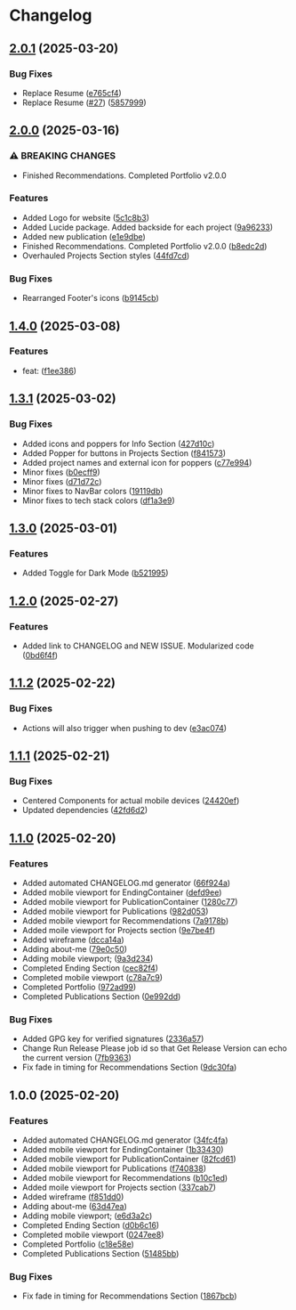 # Changelog

## [2.0.1](https://github.com/MarkNghiem/portfolio/compare/v2.0.0...v2.0.1) (2025-03-20)


### Bug Fixes

* Replace Resume ([e765cf4](https://github.com/MarkNghiem/portfolio/commit/e765cf41a5c46c952665299127748851126ad9c7))
* Replace Resume ([#27](https://github.com/MarkNghiem/portfolio/issues/27)) ([5857999](https://github.com/MarkNghiem/portfolio/commit/58579998d5547ede91f71f80a4189ab2ea1038fe))

## [2.0.0](https://github.com/MarkNghiem/portfolio/compare/v1.4.0...v2.0.0) (2025-03-16)


### ⚠ BREAKING CHANGES

* Finished Recommendations. Completed Portfolio v2.0.0

### Features

* Added Logo for website ([5c1c8b3](https://github.com/MarkNghiem/portfolio/commit/5c1c8b304adfa58f175194403ae6d6801a328b52))
* Added Lucide package. Added backside for each project ([9a96233](https://github.com/MarkNghiem/portfolio/commit/9a962330f7f38986d47c7e6b4010fcb5267739d3))
* Added new publication ([e1e9dbe](https://github.com/MarkNghiem/portfolio/commit/e1e9dbe02cf9400de6b112c82564d3e2188a481b))
* Finished Recommendations. Completed Portfolio v2.0.0 ([b8edc2d](https://github.com/MarkNghiem/portfolio/commit/b8edc2d0fe634f73ec4f042da3ed9fbd93c8be42))
* Overhauled Projects Section styles ([44fd7cd](https://github.com/MarkNghiem/portfolio/commit/44fd7cd09ff2289abd818275dd40f0899f2fea1b))


### Bug Fixes

* Rearranged Footer's icons ([b9145cb](https://github.com/MarkNghiem/portfolio/commit/b9145cb0873bba8af6413f7183caae90a58869ce))

## [1.4.0](https://github.com/MarkNghiem/portfolio/compare/v1.3.1...v1.4.0) (2025-03-08)


### Features

* feat:  ([f1ee386](https://github.com/MarkNghiem/portfolio/commit/f1ee386e84b5d3758e547d95b6c0d4254f16d7bf))

## [1.3.1](https://github.com/MarkNghiem/portfolio/compare/v1.3.0...v1.3.1) (2025-03-02)


### Bug Fixes

* Added icons and poppers for Info Section ([427d10c](https://github.com/MarkNghiem/portfolio/commit/427d10cc6c2c0c5eede5ec9f011ed737d7b5fb45))
* Added Popper for buttons in Projects Section ([f841573](https://github.com/MarkNghiem/portfolio/commit/f841573e4d8ced5d74ab51b8034a0bfb7e247287))
* Added project names and external icon for poppers ([c77e994](https://github.com/MarkNghiem/portfolio/commit/c77e99476893a1da1f5dcde90f44035eeb1dd9c5))
* Minor fixes ([b0ecff9](https://github.com/MarkNghiem/portfolio/commit/b0ecff98536a9d1ceaf52c99607cc6319801c32b))
* Minor fixes ([d71d72c](https://github.com/MarkNghiem/portfolio/commit/d71d72cd5eec9da6d2e1cb426b22348070dbd3a1))
* Minor fixes to NavBar colors ([19119db](https://github.com/MarkNghiem/portfolio/commit/19119db96f95fedb0bb22fde0489cd3a034ea6cb))
* Minor fixes to tech stack colors ([df1a3e9](https://github.com/MarkNghiem/portfolio/commit/df1a3e9a0afbe688c107d22e5092fb2697a87cdc))

## [1.3.0](https://github.com/MarkNghiem/portfolio/compare/v1.2.0...v1.3.0) (2025-03-01)


### Features

* Added Toggle for Dark Mode ([b521995](https://github.com/MarkNghiem/portfolio/commit/b521995d1605d95cac399c7c9ed74d46de4ba4cb))

## [1.2.0](https://github.com/MarkNghiem/portfolio/compare/v1.1.2...v1.2.0) (2025-02-27)


### Features

* Added link to CHANGELOG and NEW ISSUE. Modularized code ([0bd6f4f](https://github.com/MarkNghiem/portfolio/commit/0bd6f4f81af70167e9092b5f62e3f4de2781069c))

## [1.1.2](https://github.com/MarkNghiem/portfolio/compare/v1.1.1...v1.1.2) (2025-02-22)


### Bug Fixes

* Actions will also trigger when pushing to dev ([e3ac074](https://github.com/MarkNghiem/portfolio/commit/e3ac074f05f1f0d04107579c3e217a67985881b1))

## [1.1.1](https://github.com/MarkNghiem/portfolio/compare/v1.1.0...v1.1.1) (2025-02-21)


### Bug Fixes

* Centered Components for actual mobile devices ([24420ef](https://github.com/MarkNghiem/portfolio/commit/24420ef1d8dee232e08d91de51b1a965f319275b))
* Updated dependencies ([42fd6d2](https://github.com/MarkNghiem/portfolio/commit/42fd6d256e09a7d065fdea15f5f5d22bc2963977))

## [1.1.0](https://github.com/MarkNghiem/portfolio/compare/v1.0.0...v1.1.0) (2025-02-20)


### Features

* Added automated CHANGELOG.md generator ([66f924a](https://github.com/MarkNghiem/portfolio/commit/66f924acdcc15fd2b45946a325b211c78fbd7f6f))
* Added mobile viewport for EndingContainer ([defd9ee](https://github.com/MarkNghiem/portfolio/commit/defd9ee11af42b1416f5ed529838b6bf2f4fc8c2))
* Added mobile viewport for PublicationContainer ([1280c77](https://github.com/MarkNghiem/portfolio/commit/1280c77814723dd7639035daffd1b36b7219aa82))
* Added mobile viewport for Publications ([982d053](https://github.com/MarkNghiem/portfolio/commit/982d053eb1a93e4a470e0dbeaf14f021b94a7579))
* Added mobile viewport for Recommendations ([7a9178b](https://github.com/MarkNghiem/portfolio/commit/7a9178b61f8b8751ff29ce53368e976ca3601c4f))
* Added moile viewport for Projects section ([9e7be4f](https://github.com/MarkNghiem/portfolio/commit/9e7be4fb7bd65cb166356e30bf2f051f8ef7bf2a))
* Added wireframe ([dcca14a](https://github.com/MarkNghiem/portfolio/commit/dcca14a8c477e95cdc7bf1190f5f3ccf74a08d67))
* Adding about-me ([79e0c50](https://github.com/MarkNghiem/portfolio/commit/79e0c5037e4d75f0f2d9273acf8631809847918e))
* Adding mobile viewport; ([9a3d234](https://github.com/MarkNghiem/portfolio/commit/9a3d2345b91f51052efb9f37a39aefbbabbed65a))
* Completed Ending Section ([cec82f4](https://github.com/MarkNghiem/portfolio/commit/cec82f46df33789eaca1018878ff8c495e0076a1))
* Completed mobile viewport ([c78a7c9](https://github.com/MarkNghiem/portfolio/commit/c78a7c9712e1b2f9601a96a7442c7e2b1b66d88b))
* Completed Portfolio ([972ad99](https://github.com/MarkNghiem/portfolio/commit/972ad994d4b3665c9395471623474ec0fdd60e06))
* Completed Publications Section ([0e992dd](https://github.com/MarkNghiem/portfolio/commit/0e992ddf096efedc0fa3f29f0a476d23f3a0cd43))


### Bug Fixes

* Added GPG key for verified signatures ([2336a57](https://github.com/MarkNghiem/portfolio/commit/2336a57e4820521d4b787dcd035b3fd156c7d2c5))
* Change Run Release Please job id so that Get Release Version can echo the current version ([7fb9363](https://github.com/MarkNghiem/portfolio/commit/7fb93638caf8a370dcfc8789772fa1b591a684b7))
* Fix fade in timing for Recommendations Section ([9dc30fa](https://github.com/MarkNghiem/portfolio/commit/9dc30fad4fe5a5d46ba1f8d94590c85f0ac28c62))

## 1.0.0 (2025-02-20)


### Features

* Added automated CHANGELOG.md generator ([34fc4fa](https://github.com/MarkNghiem/portfolio/commit/34fc4fa8bc9037b62987fe846008b5a14e7f6999))
* Added mobile viewport for EndingContainer ([1b33430](https://github.com/MarkNghiem/portfolio/commit/1b33430808ae06d22794d8756068551bcf4d396a))
* Added mobile viewport for PublicationContainer ([82fcd61](https://github.com/MarkNghiem/portfolio/commit/82fcd61d671a41b2eccab33a60df529c67fb34d0))
* Added mobile viewport for Publications ([f740838](https://github.com/MarkNghiem/portfolio/commit/f74083836aca168b24201edf9667a60f6bb45010))
* Added mobile viewport for Recommendations ([b10c1ed](https://github.com/MarkNghiem/portfolio/commit/b10c1ed3f33ff37ba49c5cfe166926b1bdf69dc8))
* Added moile viewport for Projects section ([337cab7](https://github.com/MarkNghiem/portfolio/commit/337cab7d721cecff0db261280b743c52175fdb91))
* Added wireframe ([f851dd0](https://github.com/MarkNghiem/portfolio/commit/f851dd0c663eba137388b2060f71de2ff75589d8))
* Adding about-me ([63d47ea](https://github.com/MarkNghiem/portfolio/commit/63d47ea77ff4310b0daa362e3e21a0917554fe6c))
* Adding mobile viewport; ([e6d3a2c](https://github.com/MarkNghiem/portfolio/commit/e6d3a2cd9fe35d53c320bb582edce63c0128a6a9))
* Completed Ending Section ([d0b6c16](https://github.com/MarkNghiem/portfolio/commit/d0b6c162dab5ea04c987e3859644c215144b0ef0))
* Completed mobile viewport ([0247ee8](https://github.com/MarkNghiem/portfolio/commit/0247ee81dced93b1ca8ac5924da0cd1eb25d2c95))
* Completed Portfolio ([c18e58e](https://github.com/MarkNghiem/portfolio/commit/c18e58ef565dccd2e48497b04a1ec96baa2f3593))
* Completed Publications Section ([51485bb](https://github.com/MarkNghiem/portfolio/commit/51485bb0352b437fab5fd9151fd84f71b7721748))


### Bug Fixes

* Fix fade in timing for Recommendations Section ([1867bcb](https://github.com/MarkNghiem/portfolio/commit/1867bcb17f5b5b2e86f9587ef50eb6bbbe686d07))
